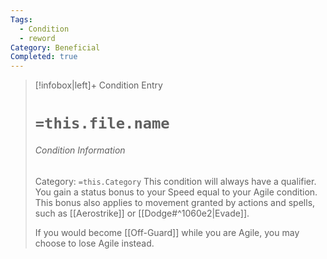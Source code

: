 ```yaml
---
Tags:
  - Condition
  - reword
Category: Beneficial
Completed: true
---
```

> [!infobox|left]+ Condition Entry
> # `=this.file.name`
> ###### Condition Information
> Category: `=this.Category`
> This condition will always have a qualifier. You gain a status bonus to your Speed equal to your Agile condition. This bonus also applies to movement granted by actions and spells, such as [[Aerostrike]] or [[Dodge#^1060e2\|Evade]].
> 
> If you would become [[Off-Guard]] while you are Agile, you may choose to lose Agile instead.